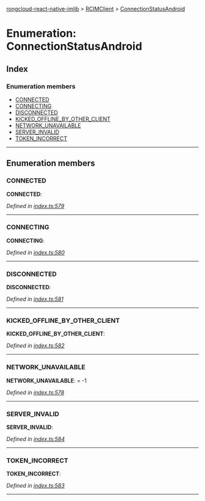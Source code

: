 [rongcloud-react-native-imlib](../README.md) > [RCIMClient](../modules/rcimclient.md) > [ConnectionStatusAndroid](../enums/rcimclient.connectionstatusandroid.md)

# Enumeration: ConnectionStatusAndroid

## Index

### Enumeration members

* [CONNECTED](rcimclient.connectionstatusandroid.md#connected)
* [CONNECTING](rcimclient.connectionstatusandroid.md#connecting)
* [DISCONNECTED](rcimclient.connectionstatusandroid.md#disconnected)
* [KICKED_OFFLINE_BY_OTHER_CLIENT](rcimclient.connectionstatusandroid.md#kicked_offline_by_other_client)
* [NETWORK_UNAVAILABLE](rcimclient.connectionstatusandroid.md#network_unavailable)
* [SERVER_INVALID](rcimclient.connectionstatusandroid.md#server_invalid)
* [TOKEN_INCORRECT](rcimclient.connectionstatusandroid.md#token_incorrect)

---

## Enumeration members

<a id="connected"></a>

###  CONNECTED

**CONNECTED**: 

*Defined in [index.ts:579](https://github.com/rongcloud/rongcloud-react-native-imlib/blob/2913ce2/src/index.ts#L579)*

___
<a id="connecting"></a>

###  CONNECTING

**CONNECTING**: 

*Defined in [index.ts:580](https://github.com/rongcloud/rongcloud-react-native-imlib/blob/2913ce2/src/index.ts#L580)*

___
<a id="disconnected"></a>

###  DISCONNECTED

**DISCONNECTED**: 

*Defined in [index.ts:581](https://github.com/rongcloud/rongcloud-react-native-imlib/blob/2913ce2/src/index.ts#L581)*

___
<a id="kicked_offline_by_other_client"></a>

###  KICKED_OFFLINE_BY_OTHER_CLIENT

**KICKED_OFFLINE_BY_OTHER_CLIENT**: 

*Defined in [index.ts:582](https://github.com/rongcloud/rongcloud-react-native-imlib/blob/2913ce2/src/index.ts#L582)*

___
<a id="network_unavailable"></a>

###  NETWORK_UNAVAILABLE

**NETWORK_UNAVAILABLE**:  =  -1

*Defined in [index.ts:578](https://github.com/rongcloud/rongcloud-react-native-imlib/blob/2913ce2/src/index.ts#L578)*

___
<a id="server_invalid"></a>

###  SERVER_INVALID

**SERVER_INVALID**: 

*Defined in [index.ts:584](https://github.com/rongcloud/rongcloud-react-native-imlib/blob/2913ce2/src/index.ts#L584)*

___
<a id="token_incorrect"></a>

###  TOKEN_INCORRECT

**TOKEN_INCORRECT**: 

*Defined in [index.ts:583](https://github.com/rongcloud/rongcloud-react-native-imlib/blob/2913ce2/src/index.ts#L583)*

___

